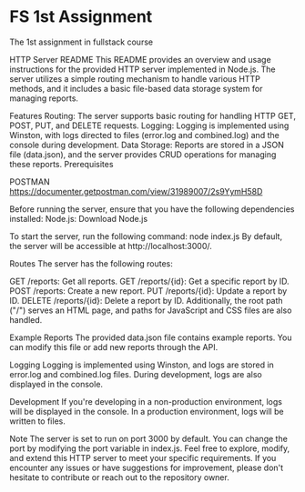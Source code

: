 # FS 1st Assignment
 The 1st assignment in fullstack course

HTTP Server README
This README provides an overview and usage instructions for the provided HTTP server implemented in Node.js. The server utilizes a simple routing mechanism to handle various HTTP methods, and it includes a basic file-based data storage system for managing reports.

Features
Routing: The server supports basic routing for handling HTTP GET, POST, PUT, and DELETE requests.
Logging: Logging is implemented using Winston, with logs directed to files (error.log and combined.log) and the console during development.
Data Storage: Reports are stored in a JSON file (data.json), and the server provides CRUD operations for managing these reports.
Prerequisites

POSTMAN
https://documenter.getpostman.com/view/31989007/2s9YymH58D

Before running the server, ensure that you have the following dependencies installed:
Node.js: Download Node.js

To start the server, run the following command:
node index.js
By default, the server will be accessible at http://localhost:3000/.

Routes
The server has the following routes:

GET /reports: Get all reports.
GET /reports/{id}: Get a specific report by ID.
POST /reports: Create a new report.
PUT /reports/{id}: Update a report by ID.
DELETE /reports/{id}: Delete a report by ID.
Additionally, the root path ("/") serves an HTML page, and paths for JavaScript and CSS files are also handled.

Example Reports
The provided data.json file contains example reports. You can modify this file or add new reports through the API.

Logging
Logging is implemented using Winston, and logs are stored in error.log and combined.log files. During development, logs are also displayed in the console.

Development
If you're developing in a non-production environment, logs will be displayed in the console. In a production environment, logs will be written to files.

Note
The server is set to run on port 3000 by default. You can change the port by modifying the port variable in index.js.
Feel free to explore, modify, and extend this HTTP server to meet your specific requirements. If you encounter any issues or have suggestions for improvement, please don't hesitate to contribute or reach out to the repository owner.





